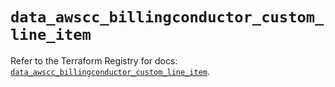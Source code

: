# `data_awscc_billingconductor_custom_line_item`

Refer to the Terraform Registry for docs: [`data_awscc_billingconductor_custom_line_item`](https://registry.terraform.io/providers/hashicorp/awscc/0.70.0/docs/data-sources/billingconductor_custom_line_item).
